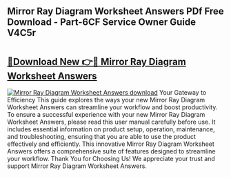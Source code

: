 ## Mirror Ray Diagram Worksheet Answers PDf Free Download - Part-6CF Service Owner Guide V4C5r

# <h2><a href="http://dfmzdj.blite.top/?on=Mirror+Ray+Diagram+Worksheet+Answers">🔗Download New 👉🔴 Mirror Ray Diagram Worksheet Answers</a></h2>

[![Mirror Ray Diagram Worksheet Answers download](https://i.imgur.com/lujVjoI.png)](http://dfmzdj.blite.top/?on=Mirror+Ray+Diagram+Worksheet+Answers)
Your Gateway to Efficiency This guide explores the ways your new Mirror Ray Diagram Worksheet Answers can streamline your workflow and boost productivity. To ensure a successful experience with your new Mirror Ray Diagram Worksheet Answers, please read this user manual carefully before use. It includes essential information on product setup, operation, maintenance, and troubleshooting, ensuring that you are able to use the product effectively and efficiently. This innovative Mirror Ray Diagram Worksheet Answers offers a comprehensive suite of features designed to streamline your workflow. Thank You for Choosing Us! We appreciate your trust and support Mirror Ray Diagram Worksheet Answers.
